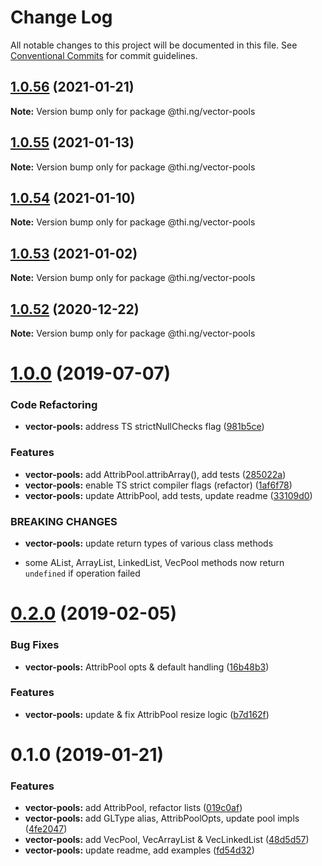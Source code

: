 # Change Log

All notable changes to this project will be documented in this file.
See [Conventional Commits](https://conventionalcommits.org) for commit guidelines.

## [1.0.56](https://github.com/thi-ng/umbrella/compare/@thi.ng/vector-pools@1.0.55...@thi.ng/vector-pools@1.0.56) (2021-01-21)

**Note:** Version bump only for package @thi.ng/vector-pools





## [1.0.55](https://github.com/thi-ng/umbrella/compare/@thi.ng/vector-pools@1.0.54...@thi.ng/vector-pools@1.0.55) (2021-01-13)

**Note:** Version bump only for package @thi.ng/vector-pools





## [1.0.54](https://github.com/thi-ng/umbrella/compare/@thi.ng/vector-pools@1.0.53...@thi.ng/vector-pools@1.0.54) (2021-01-10)

**Note:** Version bump only for package @thi.ng/vector-pools





## [1.0.53](https://github.com/thi-ng/umbrella/compare/@thi.ng/vector-pools@1.0.52...@thi.ng/vector-pools@1.0.53) (2021-01-02)

**Note:** Version bump only for package @thi.ng/vector-pools





## [1.0.52](https://github.com/thi-ng/umbrella/compare/@thi.ng/vector-pools@1.0.51...@thi.ng/vector-pools@1.0.52) (2020-12-22)

**Note:** Version bump only for package @thi.ng/vector-pools





# [1.0.0](https://github.com/thi-ng/umbrella/compare/@thi.ng/vector-pools@0.2.16...@thi.ng/vector-pools@1.0.0) (2019-07-07)

### Code Refactoring

* **vector-pools:** address TS strictNullChecks flag ([981b5ce](https://github.com/thi-ng/umbrella/commit/981b5ce))

### Features

* **vector-pools:** add AttribPool.attribArray(), add tests ([285022a](https://github.com/thi-ng/umbrella/commit/285022a))
* **vector-pools:** enable TS strict compiler flags (refactor) ([1af6f78](https://github.com/thi-ng/umbrella/commit/1af6f78))
* **vector-pools:** update AttribPool, add tests, update readme ([33109d0](https://github.com/thi-ng/umbrella/commit/33109d0))

### BREAKING CHANGES

* **vector-pools:** update return types of various class methods

- some AList, ArrayList, LinkedList, VecPool methods now return
  `undefined` if operation failed

# [0.2.0](https://github.com/thi-ng/umbrella/compare/@thi.ng/vector-pools@0.1.2...@thi.ng/vector-pools@0.2.0) (2019-02-05)

### Bug Fixes

* **vector-pools:** AttribPool opts & default handling ([16b48b3](https://github.com/thi-ng/umbrella/commit/16b48b3))

### Features

* **vector-pools:** update & fix AttribPool resize logic ([b7d162f](https://github.com/thi-ng/umbrella/commit/b7d162f))

# 0.1.0 (2019-01-21)

### Features

* **vector-pools:** add AttribPool, refactor lists ([019c0af](https://github.com/thi-ng/umbrella/commit/019c0af))
* **vector-pools:** add GLType alias, AttribPoolOpts, update pool impls ([4fe2047](https://github.com/thi-ng/umbrella/commit/4fe2047))
* **vector-pools:** add VecPool, VecArrayList & VecLinkedList ([48d5d57](https://github.com/thi-ng/umbrella/commit/48d5d57))
* **vector-pools:** update readme, add examples ([fd54d32](https://github.com/thi-ng/umbrella/commit/fd54d32))
